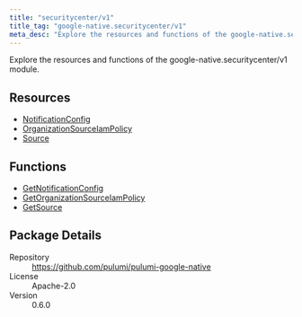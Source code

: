 ```yaml
---
title: "securitycenter/v1"
title_tag: "google-native.securitycenter/v1"
meta_desc: "Explore the resources and functions of the google-native.securitycenter/v1 module."
---
```


<!-- WARNING: this file was generated by Pulumi Docs Generator. -->
<!-- Do not edit by hand unless you're certain you know what you are doing! -->

Explore the resources and functions of the google-native.securitycenter/v1 module.

<h2 id="resources">Resources</h2>
<ul class="api">
    <li><a href="notificationconfig" title="NotificationConfig"><span class="symbol resource"></span>NotificationConfig</a></li>
    <li><a href="organizationsourceiampolicy" title="OrganizationSourceIamPolicy"><span class="symbol resource"></span>OrganizationSourceIamPolicy</a></li>
    <li><a href="source" title="Source"><span class="symbol resource"></span>Source</a></li>
</ul>

<h2 id="functions">Functions</h2>
<ul class="api">
    <li><a href="getnotificationconfig" title="GetNotificationConfig"><span class="symbol function"></span>GetNotificationConfig</a></li>
    <li><a href="getorganizationsourceiampolicy" title="GetOrganizationSourceIamPolicy"><span class="symbol function"></span>GetOrganizationSourceIamPolicy</a></li>
    <li><a href="getsource" title="GetSource"><span class="symbol function"></span>GetSource</a></li>
</ul>

<h2 id="package-details">Package Details</h2>
<dl class="package-details">
	<dt>Repository</dt>
	<dd><a href="https://github.com/pulumi/pulumi-google-native">https://github.com/pulumi/pulumi-google-native</a></dd>
	<dt>License</dt>
	<dd>Apache-2.0</dd>
	<dt>Version</dt>
	<dd>0.6.0</dd>
</dl>

